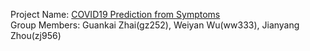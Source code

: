 Project Name: [COVID19 Prediction from Symptoms](https://github.com/zgk2003/covid19_prediction) <br/>
Group Members: Guankai Zhai(gz252), Weiyan Wu(ww333), Jianyang Zhou(zj956)
